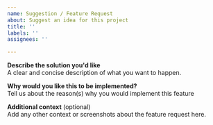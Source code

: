 ```yaml
---
name: Suggestion / Feature Request
about: Suggest an idea for this project
title: ''
labels: ''
assignees: ''

---
```


**Describe the solution you'd like** <br>
A clear and concise description of what you want to happen.

**Why would you like this to be implemented?** <br>
Tell us about the reason(s) why you would implement this feature

**Additional context** (optional) <br>
Add any other context or screenshots about the feature request here.
